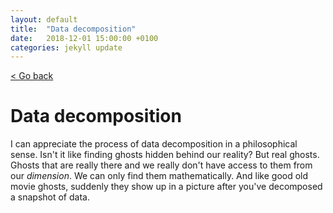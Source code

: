 ```yaml
---
layout: default
title:  "Data decomposition"
date:   2018-12-01 15:00:00 +0100
categories: jekyll update
---
```


<p>
   <a href="/science-docs/#science_blog_and_thoughts">
      < Go back
  </a>
</p>

# Data decomposition

I can appreciate the process of data decomposition in a philosophical sense. Isn't it like finding ghosts hidden behind our reality? But real ghosts. Ghosts that are really there and we really don't have access to them from our *dimension*. We can only find them mathematically. And like good old movie ghosts, suddenly they show up in a picture after you've decomposed a snapshot of data.
